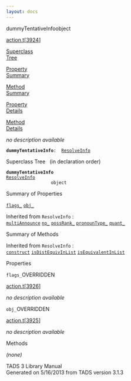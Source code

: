 ```yaml
---
layout: docs
---
```

<span class="title">dummyTentativeInfo</span><span class="type">object</span>

[action.t](../file/action.t.html)\[[3924](../source/action.t.html#3924)\]

[Superclass  
Tree](#_SuperClassTree_)

[Property  
Summary](#_PropSummary_)

[Method  
Summary](#_MethodSummary_)

[Property  
Details](#_Properties_)

[Method  
Details](#_Methods_)



*no description available*

**`dummyTentativeInfo`**` :   `[`ResolveInfo`](../object/ResolveInfo.html)



<span id="_SuperClassTree_"></span>



<span class="hdln">Superclass Tree</span>   (in declaration order)



**`dummyTentativeInfo`**  
[`ResolveInfo`](../object/ResolveInfo.html)  
`                 object`  
<span id="_PropSummary_"></span>



<span class="hdln">Summary of Properties</span>  



[`flags_`](#flags_) [`obj_`](#obj_)

Inherited from `ResolveInfo` :  
[`multiAnnounce`](../object/ResolveInfo.html#multiAnnounce) [`np_`](../object/ResolveInfo.html#np_) [`possRank_`](../object/ResolveInfo.html#possRank_) [`pronounType_`](../object/ResolveInfo.html#pronounType_) [`quant_`](../object/ResolveInfo.html#quant_)

<span id="_MethodSummary_"></span>



<span class="hdln">Summary of Methods</span>  





Inherited from `ResolveInfo` :  
[`construct`](../object/ResolveInfo.html#construct) [`isDistEquivInList`](../object/ResolveInfo.html#isDistEquivInList) [`isEquivalentInList`](../object/ResolveInfo.html#isEquivalentInList)

<span id="_Properties_"></span>



<span class="hdln">Properties</span>  



<span id="flags_"></span>

`flags_`<span class="rem">OVERRIDDEN</span>

[action.t](../file/action.t.html)\[[3926](../source/action.t.html#3926)\]



*no description available*



<span id="obj_"></span>

`obj_`<span class="rem">OVERRIDDEN</span>

[action.t](../file/action.t.html)\[[3925](../source/action.t.html#3925)\]



*no description available*



<span id="_Methods_"></span>



<span class="hdln">Methods</span>  



*(none)*



TADS 3 Library Manual  
Generated on 5/16/2013 from TADS version 3.1.3


